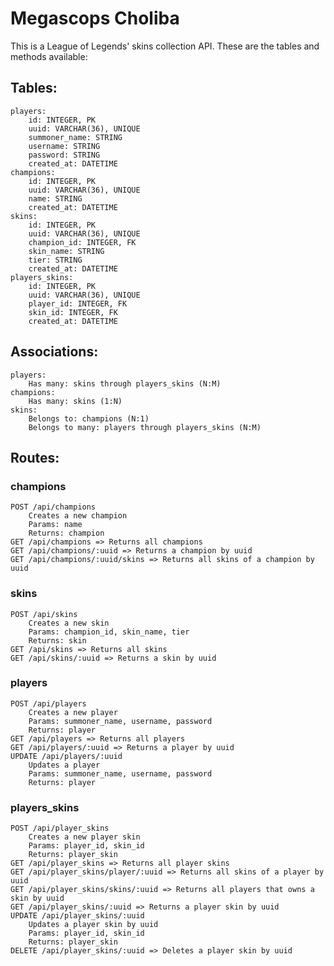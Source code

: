 # Megascops Choliba

This is a League of Legends' skins collection API. These are the tables and methods available:

## Tables:
    players:
        id: INTEGER, PK
        uuid: VARCHAR(36), UNIQUE
        summoner_name: STRING
        username: STRING
        password: STRING
        created_at: DATETIME
    champions:
        id: INTEGER, PK
        uuid: VARCHAR(36), UNIQUE
        name: STRING
        created_at: DATETIME
    skins:
        id: INTEGER, PK
        uuid: VARCHAR(36), UNIQUE
        champion_id: INTEGER, FK
        skin_name: STRING
        tier: STRING
        created_at: DATETIME
    players_skins:
        id: INTEGER, PK
        uuid: VARCHAR(36), UNIQUE
        player_id: INTEGER, FK
        skin_id: INTEGER, FK
        created_at: DATETIME

## Associations:
    players:
        Has many: skins through players_skins (N:M)
    champions:
        Has many: skins (1:N)
    skins:
        Belongs to: champions (N:1)
        Belongs to many: players through players_skins (N:M)

## Routes:
### champions
    POST /api/champions
        Creates a new champion
        Params: name
        Returns: champion
    GET /api/champions => Returns all champions
    GET /api/champions/:uuid => Returns a champion by uuid
    GET /api/champions/:uuid/skins => Returns all skins of a champion by uuid

### skins
    POST /api/skins
        Creates a new skin
        Params: champion_id, skin_name, tier
        Returns: skin
    GET /api/skins => Returns all skins
    GET /api/skins/:uuid => Returns a skin by uuid

### players
    POST /api/players
        Creates a new player
        Params: summoner_name, username, password
        Returns: player
    GET /api/players => Returns all players
    GET /api/players/:uuid => Returns a player by uuid
    UPDATE /api/players/:uuid
        Updates a player
        Params: summoner_name, username, password
        Returns: player

### players_skins
    POST /api/player_skins
        Creates a new player skin
        Params: player_id, skin_id
        Returns: player_skin
    GET /api/player_skins => Returns all player skins
    GET /api/player_skins/player/:uuid => Returns all skins of a player by uuid
    GET /api/player_skins/skins/:uuid => Returns all players that owns a skin by uuid
    GET /api/player_skins/:uuid => Returns a player skin by uuid
    UPDATE /api/player_skins/:uuid
        Updates a player skin by uuid
        Params: player_id, skin_id
        Returns: player_skin
    DELETE /api/player_skins/:uuid => Deletes a player skin by uuid
    